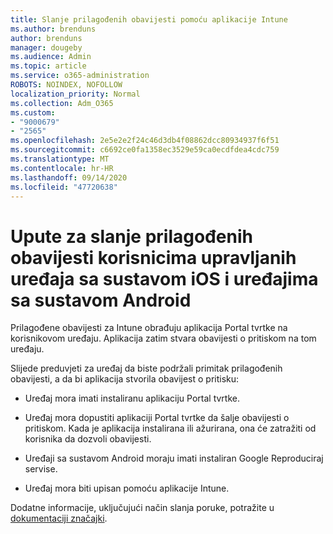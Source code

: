 ```yaml
---
title: Slanje prilagođenih obavijesti pomoću aplikacije Intune
ms.author: brenduns
author: brenduns
manager: dougeby
ms.audience: Admin
ms.topic: article
ms.service: o365-administration
ROBOTS: NOINDEX, NOFOLLOW
localization_priority: Normal
ms.collection: Adm_O365
ms.custom:
- "9000679"
- "2565"
ms.openlocfilehash: 2e5e2e2f24c46d3db4f08862dcc80934937f6f51
ms.sourcegitcommit: c6692ce0fa1358ec3529e59ca0ecdfdea4cdc759
ms.translationtype: MT
ms.contentlocale: hr-HR
ms.lasthandoff: 09/14/2020
ms.locfileid: "47720638"
---
```

# <a name="how-to-send-custom-notifications-to-the-users-of-managed-ios-and-android-devices"></a>Upute za slanje prilagođenih obavijesti korisnicima upravljanih uređaja sa sustavom iOS i uređajima sa sustavom Android

Prilagođene obavijesti za Intune obrađuju aplikacija Portal tvrtke na korisnikovom uređaju. Aplikacija zatim stvara obavijesti o pritiskom na tom uređaju.

Slijede preduvjeti za uređaj da biste podržali primitak prilagođenih obavijesti, a da bi aplikacija stvorila obavijest o pritisku:

- Uređaj mora imati instaliranu aplikaciju Portal tvrtke.  

- Uređaj mora dopustiti aplikaciji Portal tvrtke da šalje obavijesti o pritiskom. Kada je aplikacija instalirana ili ažurirana, ona će zatražiti od korisnika da dozvoli obavijesti.

- Uređaji sa sustavom Android moraju imati instaliran Google Reproduciraj servise.

- Uređaj mora biti upisan pomoću aplikacije Intune.

Dodatne informacije, uključujući način slanja poruke, potražite u [dokumentaciji značajki](https://docs.microsoft.com/intune/custom-notifications).
